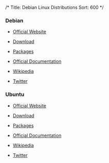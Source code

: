 /*
Title: Debian Linux Distributions
Sort: 600
*/

### Debian

* [Official Website](https://www.debian.org/)

* [Download](https://www.debian.org/distrib/netinst)

* [Packages](https://www.debian.org/distrib/packages)

* [Official Documentation](https://www.debian.org/doc/)

* [Wikipedia](https://en.wikipedia.org/wiki/Debian)

* [Twitter](https://twitter.com/debian)

### Ubuntu

* [Official Website](https://www.ubuntu.com/)

* [Download](https://www.ubuntu.com/download)

* [Packages](https://packages.ubuntu.com/)

* [Official Documentation](https://help.ubuntu.com/)

* [Wikipedia](https://en.wikipedia.org/wiki/Ubuntu_(operating_system))

* [Twitter](https://twitter.com/ubuntu)

